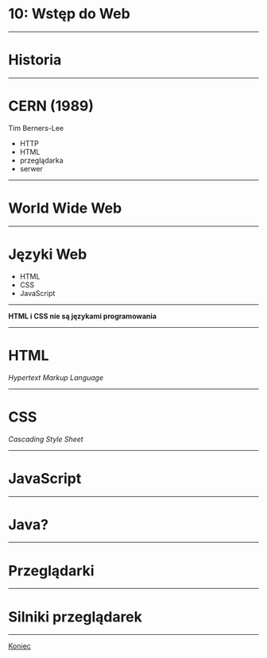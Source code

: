 <!-- .slide: data-background="#eee" -->
# 10: Wstęp do Web

------
# Historia

---
# CERN (1989)

Tim Berners-Lee
- HTTP
- HTML
- przeglądarka
- serwer

---
# World Wide Web

------
<!-- .slide: data-autofragments -->
# Języki Web

- HTML
- CSS
- JavaScript

---
**HTML i CSS nie są językami programowania**

------
# HTML

*Hypertext Markup Language*

------
# CSS

*Cascading Style Sheet*

------
# JavaScript

---
# Java?

------
# Przeglądarki

------
# Silniki przeglądarek

------
[Koniec](./)
